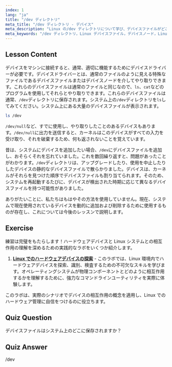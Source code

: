 ```yaml
---
index: 1
lang: "ja"
title: "/dev ディレクトリ"
meta_title: "/dev ディレクトリ - デバイス"
meta_description: "Linux の/dev ディレクトリについて学び、デバイスファイルがどこに保存されているかを理解します。デバイスノードとそれらとの相互作用方法を理解します。ls コマンドで/dev を探索します。Linux 初心者ガイド。"
meta_keywords: "/dev ディレクトリ，Linux デバイスファイル，デバイスノード，Linux チュートリアル，ls /dev, Linux 初心者，Linux ガイド"
---
```


## Lesson Content

デバイスをマシンに接続すると、通常、適切に機能するためにデバイスドライバーが必要です。デバイスドライバーとは、通常のファイルのように見える特殊なファイルであるデバイスファイルまたはデバイスノードを介してやり取りできます。これらのデバイスファイルは通常のファイルと同じなので、`ls`、`cat`などのプログラムを使用してそれらとやり取りできます。これらのデバイスファイルは通常、`/dev`ディレクトリに保存されます。システム上の`/dev`ディレクトリを`ls`してみてください。システム上にある大量のデバイスファイルが表示されます。

```bash
ls /dev
```

`/dev/null`など、すでに使用し、やり取りしたことのあるデバイスもあります。`/dev/null`に出力を送信すると、カーネルはこのデバイスがすべての入力を受け取り、それを破棄するため、何も返されないことを覚えています。

昔は、システムにデバイスを追加したい場合、`/dev`にデバイスファイルを追加し、おそらくそれを忘れていました。これを数回繰り返すと、問題があったことがわかります。`/dev`ディレクトリは、アップグレードしたり、使用を中止したりしたデバイスの静的なデバイスファイルで散らかりました。デバイスは、カーネルがそれらを見つけた順序でデバイスファイルも割り当てられます。そのため、システムを再起動するたびに、デバイスが検出された時期に応じて異なるデバイスファイルを持つ可能性がありました。

ありがたいことに、私たちはもはやその方法を使用していません。現在、システムで現在使用されているデバイスを動的に追加および削除するために使用するものが存在し、これについては今後のレッスンで説明します。

## Exercise

練習は完璧をもたらします！ハードウェアデバイスと Linux システムとの相互作用の理解を深めるための実践的なラボをいくつか紹介します。

1. **[Linux でのハードウェアデバイスの探索](https://labex.io/ja/labs/comptia-explore-hardware-devices-in-linux-590861)** - このラボでは、Linux 環境内でハードウェアデバイスを探索、識別、検査するための不可欠なスキルを学びます。オペレーティングシステムが物理コンポーネントとどのように相互作用するかを理解するために、強力なコマンドラインユーティリティを実際に体験します。

このラボは、実際のシナリオでデバイスの相互作用の概念を適用し、Linux でのハードウェア管理に自信をつけるのに役立ちます。

## Quiz Question

デバイスファイルはシステム上のどこに保存されますか？

## Quiz Answer

/dev
